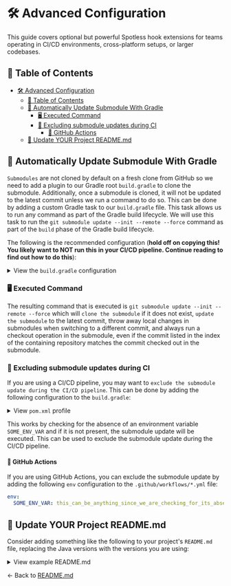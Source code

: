 # 🛠️ Advanced Configuration

This guide covers optional but powerful Spotless hook extensions for teams operating in CI/CD environments, cross-platform setups, or larger codebases.

## 📑 Table of Contents

- [🛠️ Advanced Configuration](#️-advanced-configuration)
  - [📑 Table of Contents](#-table-of-contents)
  - [🔄 Automatically Update Submodule With Gradle](#-automatically-update-submodule-with-gradle)
    - [🖥️ Executed Command](#️-executed-command)
    - [🚫 Excluding submodule updates during CI](#-excluding-submodule-updates-during-ci)
      - [🤖 GitHub Actions](#-github-actions)
  - [📝 Update YOUR Project README.md](#-update-your-project-readmemd)

## 🔄 Automatically Update Submodule With Gradle

`Submodules` are not cloned by default on a fresh clone from GitHub so we need to add a plugin to our Gradle root `build.gradle` to clone the submodule. Additionally, once a submodule is cloned, it will not be updated to the latest commit unless we run a command to do so. This can be done by adding a custom Gradle task to our `build.gradle` file. This task allows us to run any command as part of the Gradle build lifecycle. We will use this task to run the `git submodule update --init --remote --force` command as part of the `build` phase of the Gradle build lifecycle.

The following is the recommended configuration (**hold off on copying this! You likely want to NOT run this in your CI/CD pipeline. Continue reading to find out how to do this**):

<!-- markdownlint-disable-next-line MD033 -->
<details><summary>View the <code>build.gradle</code> configuration</summary>

```groovy
task updateSubmodule {
    doLast {
        exec {
            commandLine 'git', 'submodule', 'update', '--init', '--remote', '--force'
        }
    }
}

build {
    dependsOn updateSubmodule
}
```

</details>

### 🖥️ Executed Command

The resulting command that is executed is `git submodule update --init --remote --force` which will `clone the submodule` if it does not exist, `update the submodule` to the latest commit, throw away local changes in submodules when switching to a different commit, and always run a checkout operation in the submodule, even if the commit listed in the index of the containing repository matches the commit checked out in the submodule.

### 🚫 Excluding submodule updates during CI

If you are using a CI/CD pipeline, you may want to `exclude the submodule update during the CI/CD pipeline`. This can be done by adding the following configuration to the `build.gradle`:

<!-- markdownlint-disable-next-line MD033 -->
<details><summary>View <code>pom.xml</code> profile</summary>

```groovy
task updateSubmodule {
    doLast {
        exec {
            commandLine 'git', 'submodule', 'update', '--init', '--remote', '--force'
        }
    }
    onlyIf {
        System.env['SOME_ENV_VAR'] != null
    }
}

build {
    dependsOn updateSubmodule
}
```

</details>

This works by checking for the absence of an environment variable `SOME_ENV_VAR` and if it is not present, the submodule update will be executed. This can be used to exclude the submodule update during the CI/CD pipeline.

#### 🤖 GitHub Actions

If you are using GitHub Actions, you can exclude the submodule update by adding the following `env` configuration to the `.github/workflows/*.yml` file:

```yaml
env:
  SOME_ENV_VAR: this_can_be_anything_since_we_are_checking_for_its_absence_not_its_value
```

## 📝 Update YOUR Project README.md

Consider adding something like the following to your project's `README.md` file, replacing the Java versions with the versions you are using:

<!-- markdownlint-disable-next-line MD033 -->
<details><summary>View example README.md</summary>

```markdown
## Setup

If this is your first time opening or working on this project, you will need to run the following commands to set up the project: `./gradlew clean verify`

This will install the necessary git hooks and update the submodule to the latest version. After performing this command at least one time, you won't need to do anything else. When you go to commit, the `spotless` formatter and pre-commit hooks will run automatically, formatting your code to the project's code style for easier PR review.

### Windows Setup Caveat

Windows users whose project is located within a filepath that contains a space will experience issues with `Gradle Wrapper` and should instead globally install `Gradle` via `choco install gradle -y` and run `gradle clean verify` instead. This typically happens due to the `C:\Users\<USERNAME>\` path containing a space (in this case `<USERNAME>` being something like `John Doe`).

A filepath such as this `C:\Git Hub\projects\fake` will cause issues with the `Gradle Wrapper`. Instead, move the project to a different location, such as `C:\projects\fake` or `C:\GitHub\projects\fake` and run the command again. This is a known issue with the `Gradle Wrapper` and is not specific to this project.
```

</details>

← Back to [README.md](./README.md)
